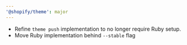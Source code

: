 ```yaml
---
'@shopify/theme': major
---
```


- Refine `theme push` implementation to no longer require Ruby setup.
- Move Ruby implementation behind `--stable` flag
